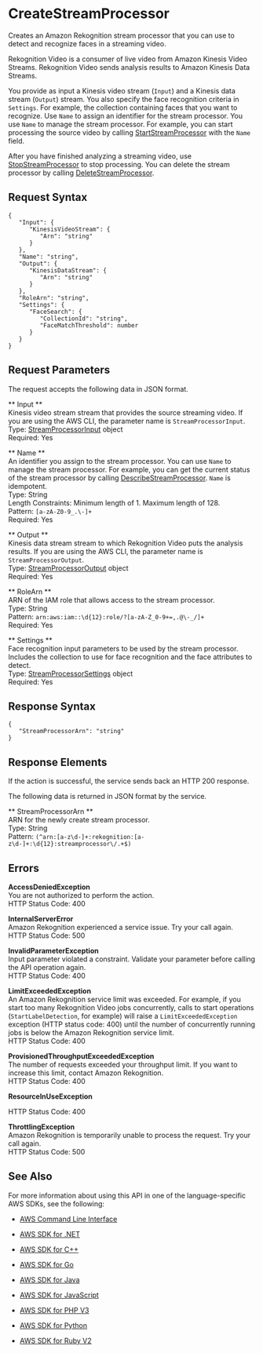 # CreateStreamProcessor<a name="API_CreateStreamProcessor"></a>

Creates an Amazon Rekognition stream processor that you can use to detect and recognize faces in a streaming video\.

Rekognition Video is a consumer of live video from Amazon Kinesis Video Streams\. Rekognition Video sends analysis results to Amazon Kinesis Data Streams\.

You provide as input a Kinesis video stream \(`Input`\) and a Kinesis data stream \(`Output`\) stream\. You also specify the face recognition criteria in `Settings`\. For example, the collection containing faces that you want to recognize\. Use `Name` to assign an identifier for the stream processor\. You use `Name` to manage the stream processor\. For example, you can start processing the source video by calling [StartStreamProcessor](API_StartStreamProcessor.md) with the `Name` field\. 

After you have finished analyzing a streaming video, use [StopStreamProcessor](API_StopStreamProcessor.md) to stop processing\. You can delete the stream processor by calling [DeleteStreamProcessor](API_DeleteStreamProcessor.md)\.

## Request Syntax<a name="API_CreateStreamProcessor_RequestSyntax"></a>

```
{
   "Input": { 
      "KinesisVideoStream": { 
         "Arn": "string"
      }
   },
   "Name": "string",
   "Output": { 
      "KinesisDataStream": { 
         "Arn": "string"
      }
   },
   "RoleArn": "string",
   "Settings": { 
      "FaceSearch": { 
         "CollectionId": "string",
         "FaceMatchThreshold": number
      }
   }
}
```

## Request Parameters<a name="API_CreateStreamProcessor_RequestParameters"></a>

The request accepts the following data in JSON format\.

 ** Input **   
Kinesis video stream stream that provides the source streaming video\. If you are using the AWS CLI, the parameter name is `StreamProcessorInput`\.  
Type: [StreamProcessorInput](API_StreamProcessorInput.md) object  
Required: Yes

 ** Name **   
An identifier you assign to the stream processor\. You can use `Name` to manage the stream processor\. For example, you can get the current status of the stream processor by calling [DescribeStreamProcessor](API_DescribeStreamProcessor.md)\. `Name` is idempotent\.   
Type: String  
Length Constraints: Minimum length of 1\. Maximum length of 128\.  
Pattern: `[a-zA-Z0-9_.\-]+`   
Required: Yes

 ** Output **   
Kinesis data stream stream to which Rekognition Video puts the analysis results\. If you are using the AWS CLI, the parameter name is `StreamProcessorOutput`\.  
Type: [StreamProcessorOutput](API_StreamProcessorOutput.md) object  
Required: Yes

 ** RoleArn **   
ARN of the IAM role that allows access to the stream processor\.  
Type: String  
Pattern: `arn:aws:iam::\d{12}:role/?[a-zA-Z_0-9+=,.@\-_/]+`   
Required: Yes

 ** Settings **   
Face recognition input parameters to be used by the stream processor\. Includes the collection to use for face recognition and the face attributes to detect\.  
Type: [StreamProcessorSettings](API_StreamProcessorSettings.md) object  
Required: Yes

## Response Syntax<a name="API_CreateStreamProcessor_ResponseSyntax"></a>

```
{
   "StreamProcessorArn": "string"
}
```

## Response Elements<a name="API_CreateStreamProcessor_ResponseElements"></a>

If the action is successful, the service sends back an HTTP 200 response\.

The following data is returned in JSON format by the service\.

 ** StreamProcessorArn **   
ARN for the newly create stream processor\.  
Type: String  
Pattern: `(^arn:[a-z\d-]+:rekognition:[a-z\d-]+:\d{12}:streamprocessor\/.+$)` 

## Errors<a name="API_CreateStreamProcessor_Errors"></a>

 **AccessDeniedException**   
You are not authorized to perform the action\.  
HTTP Status Code: 400

 **InternalServerError**   
Amazon Rekognition experienced a service issue\. Try your call again\.  
HTTP Status Code: 500

 **InvalidParameterException**   
Input parameter violated a constraint\. Validate your parameter before calling the API operation again\.  
HTTP Status Code: 400

 **LimitExceededException**   
An Amazon Rekognition service limit was exceeded\. For example, if you start too many Rekognition Video jobs concurrently, calls to start operations \(`StartLabelDetection`, for example\) will raise a `LimitExceededException` exception \(HTTP status code: 400\) until the number of concurrently running jobs is below the Amazon Rekognition service limit\.   
HTTP Status Code: 400

 **ProvisionedThroughputExceededException**   
The number of requests exceeded your throughput limit\. If you want to increase this limit, contact Amazon Rekognition\.  
HTTP Status Code: 400

 **ResourceInUseException**   
  
HTTP Status Code: 400

 **ThrottlingException**   
Amazon Rekognition is temporarily unable to process the request\. Try your call again\.  
HTTP Status Code: 500

## See Also<a name="API_CreateStreamProcessor_SeeAlso"></a>

For more information about using this API in one of the language\-specific AWS SDKs, see the following:

+  [AWS Command Line Interface](http://docs.aws.amazon.com/goto/aws-cli/rekognition-2016-06-27/CreateStreamProcessor) 

+  [AWS SDK for \.NET](http://docs.aws.amazon.com/goto/DotNetSDKV3/rekognition-2016-06-27/CreateStreamProcessor) 

+  [AWS SDK for C\+\+](http://docs.aws.amazon.com/goto/SdkForCpp/rekognition-2016-06-27/CreateStreamProcessor) 

+  [AWS SDK for Go](http://docs.aws.amazon.com/goto/SdkForGoV1/rekognition-2016-06-27/CreateStreamProcessor) 

+  [AWS SDK for Java](http://docs.aws.amazon.com/goto/SdkForJava/rekognition-2016-06-27/CreateStreamProcessor) 

+  [AWS SDK for JavaScript](http://docs.aws.amazon.com/goto/AWSJavaScriptSDK/rekognition-2016-06-27/CreateStreamProcessor) 

+  [AWS SDK for PHP V3](http://docs.aws.amazon.com/goto/SdkForPHPV3/rekognition-2016-06-27/CreateStreamProcessor) 

+  [AWS SDK for Python](http://docs.aws.amazon.com/goto/boto3/rekognition-2016-06-27/CreateStreamProcessor) 

+  [AWS SDK for Ruby V2](http://docs.aws.amazon.com/goto/SdkForRubyV2/rekognition-2016-06-27/CreateStreamProcessor) 